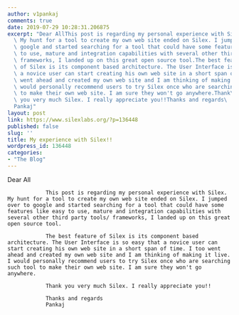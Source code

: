```yaml
---
author: v1pankaj
comments: true
date: 2019-07-29 10:28:31.206875
excerpt: "Dear AllThis post is regarding my personal experience with Silex.\
  \ My hunt for a tool to create my own web site ended on Silex. I jumped over to\
  \ google and started searching for a tool that could have some features like easy\
  \ to use, mature and integration capabilities with several other third party tools/\
  \ frameworks, I landed up on this great open source tool.The best feature\
  \ of Silex is its component based architecture. The User Interface is so easy that\
  \ a novice user can start creating his own web site in a short span of time. I too\
  \ went ahead and created my own web site and I am thinking of making it live. I\
  \ would personally recommend users to try Silex once who are searching such tool\
  \ to make their own web site. I am sure they won't go anywhere.Thank\
  \ you very much Silex. I really appreciate you!!Thanks and regards\
  Pankaj"
layout: post
link: https://www.silexlabs.org/?p=136448
published: false
slug: ''
title: My experience with Silex!!
wordpress_id: 136448
categories:
- "The Blog"
---
```


Dear All

				This post is regarding my personal experience with Silex. My hunt for a tool to create my own web site ended on Silex. I jumped over to google and started searching for a tool that could have some features like easy to use, mature and integration capabilities with several other third party tools/ frameworks, I landed up on this great open source tool.

				The best feature of Silex is its component based architecture. The User Interface is so easy that a novice user can start creating his own web site in a short span of time. I too went ahead and created my own web site and I am thinking of making it live. I would personally recommend users to try Silex once who are searching such tool to make their own web site. I am sure they won't go anywhere.

				Thank you very much Silex. I really appreciate you!!

				Thanks and regards
				Pankaj
